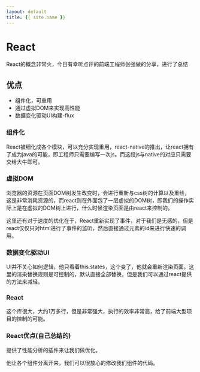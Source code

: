 ```yaml
---
layout: default
title: {{ site.name }}
---
```

# React
React的概念非常火，今日有幸听点评的前端工程师张强做的分享，进行了总结

## 优点

- 组件化，可重用
- 通过虚拟DOM来实现高性能
- 数据变化驱动UI构建-flux

### 组件化
React被细化成各个模块，可以充分实现重用，react-native的推出，让react拥有了成为java的可能，即工程师只需要编写一次js。而这段js与native的对应只需要交给大牛即可。

### 虚拟DOM
浏览器的资源在页面DOM树发生改变时，会进行重新与css树的计算以及重绘，这是非常消耗资源的，而react则在外面包了一层虚拟的DOM树，即我们的操作实际上是在虚拟的DOM树上进行，什么时候渲染页面是由react来控制的。

这里还有对于速度的优化在于，React重新实现了事件，对于我们是无感的，但是react仅仅只对html进行了事件的监听，然后直接通过元素的id来进行快速的调用。

### 数据变化驱动UI
UI并不关心如何逻辑，他只看着this.states，这个变了，他就会重新渲染页面。这里的渲染替换规则是可控制的，默认直接全部替换，但是我们可以通过react提供的方法来减轻。

### React
这个库很大，大约1万多行，但是非常强大，执行的效率非常高，给了前端大型项目的控制的可能。

### React优点(自己总结的)
提供了性能分析的插件来让我们做优化。

他让各个组件分离开来，我们可以很放心的修改我们组件的代码。
